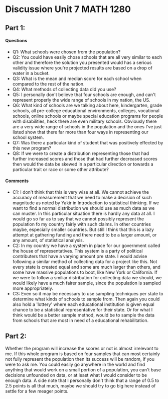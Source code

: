 
# Discussion Unit 7 MATH 1280

## Part 1:
#### Questions
* Q1: What schools were chosen from the population?
* Q2: You could have easily chose schools that are all very similar to each other and therefore the solution you presented would has a serious validity issue where you're projected results are based on a drop of water in a bucket. 
* Q3: What is the mean and median score for each school when compared to the rest of the nation. 
* Q4: What methods of collecting data did you use?
* Q5: I personally don't believe that four schools are enough, and can't represent properly the wide range of schools in my nation, the US.
* Q6: What kind of schools are we talking about here, kindergarten, grade schools, all pre-college educational environments, colleges, vocational schools, online schools or maybe special education programs for people with disabilities, heck there are even military schools. Obviously there are a very wide range of schools in the population and the ones I've just listed show that there far more than four ways in representing our school system.
* Q7: Was there a particular kind of student that was positively effected by this new program?
* Q8: If we were to create a distribution representing those that had further increased scores and those that had further decreased scores then would the data be skewed in a particular direction or towards a particular trait or race or some other attribute?

#### Comments
* C1: I don't think that this is very wise at all. We cannot achieve the accuracy of measurement that we need to make a decision of such magnitude as noted by Yakir in Introduction to statistical thinking. If we want to find a normal distribution we should use as much data as we can muster. In this particular situation there is hardly any data at all. I would go so far as to say that we cannot possibly represent the population fo my country fairly with such claims. In other countries maybe, especially smaller countries. But still I think that this is a lazy attempt at gathering funding and there need to be a larger amount, or any amount, of statistical analysis.
* C2: In my country we have a system in place for our government called the house of representatives. This system is a party of political contributers that have a varying amount pre state. I would advise following a similar method of collecting data for a project like this. Not every state is created equal and some are much larger than others, and some have massive populations to boot, like New York or California. If we were to follow a smiliar distribution for collecting data we should, we would likely have a much fairer sample, since the population is sampled more appropriately.
* C3: Even so it may be necessary to use sampling techniques per state to determine what kinds of schools to sample from. Then again you could also hold a 'lottery' where each educational institution is given equal chance to be a statistical representative for their state. Or for what I think would be a better sample method, would be to sample the data from schools that are most in need of a educational rehabilitation.

## Part 2:
Whether the program will increase the scores or not is almost irrelevant to me. If this whole program is based on four samples that can most certainly not fully represent the population then its success will be random, if you were to ask me. You could easily go anywhere in the world and find anything that would work on a small portion of a population, you can't base decisions unfounded on data, or at least what I would consider to be enough data. A side note that I personally don't think that a range of 0.5 to 2.5 points is all that much, maybe we should try to go big here instead of settle for a few meager points. 

